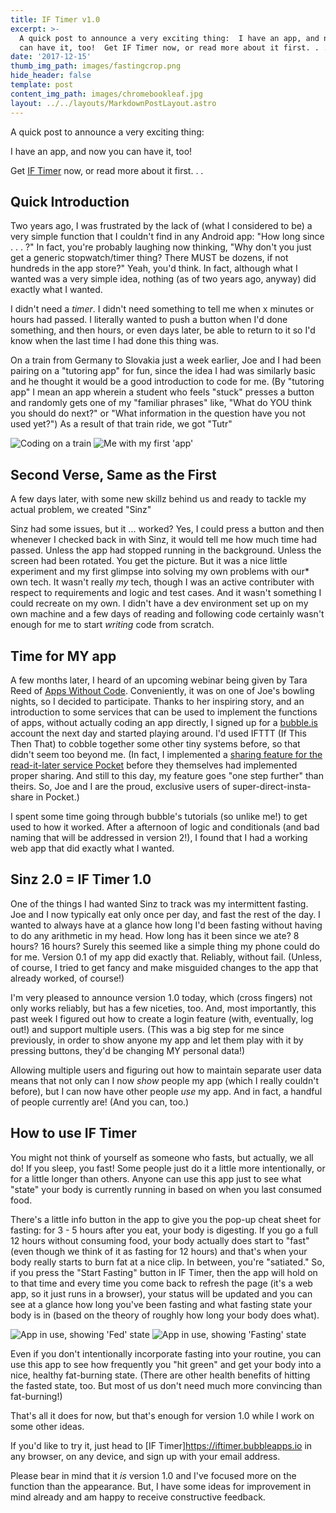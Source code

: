 ```yaml
---
title: IF Timer v1.0
excerpt: >-
  A quick post to announce a very exciting thing:  I have an app, and now you
  can have it, too!  Get IF Timer now, or read more about it first. . .
date: '2017-12-15'
thumb_img_path: images/fastingcrop.png
hide_header: false
template: post
content_img_path: images/chromebookleaf.jpg
layout: ../../layouts/MarkdownPostLayout.astro
---
```

A quick post to announce a very exciting thing:

I have an app, and now you can have it, too!

Get <a href="https://iftimer.bubbleapps.io">IF Timer</a> now, or read more about it first. . . 

<!-- more -->

## Quick Introduction

Two years ago, I was frustrated by the lack of (what I considered to be) a very simple function that I couldn't find in any Android app: "How long since . . . ?" In fact, you're probably laughing now thinking, "Why don't you just get a generic stopwatch/timer thing? There MUST be dozens, if not hundreds in the app store?" Yeah, you'd think. In fact, although what I wanted was a very simple idea, nothing (as of two years ago, anyway) did exactly what I wanted.

I didn't need a *timer*. I didn't need something to tell me when x minutes or hours had passed. I literally wanted to push a button when I'd done something, and then hours, or even days later, be able to return to it so I'd know when the last time I had done this thing was.

On a train from Germany to Slovakia just a week earlier, Joe and I had been pairing on a "tutoring app" for fun, since the idea I had was similarly basic and he thought it would be a good introduction to code for me. (By "tutoring app" I mean an app wherein a student who feels "stuck" presses a button and randomly gets one of my "familiar phrases" like, "What do YOU think you should do next?" or "What information in the question have you not used yet?") As a result of that train ride, we got "Tutr"

![Coding on a train](https://lh3.googleusercontent.com/pw/AM-JKLXdQcxIacFKH6x4PPZxXcU_8Y5ak-pdQnHeE1NtAiCcdWFQ89JXCisZ5BteykM5vJYF6hW2r_17aAZGbVM9V0Qj3Rg2FnIo-uU2qoumH_tquKMfF23hGIf4D7lgPPLqjdVgqoWejNjG9q6NSWXcFefkWg=w1752-h987-no?.jpg)
![Me with my first 'app'](https://lh3.googleusercontent.com/pw/AM-JKLU52pi7OY8FK3BlrVoQWf_v5rgJ7NVN8b-VQj4mHOi_gVaVn9TGvdCvwUfrJ2q_MadkQFk30Hy2WaX7dsdXELeGUraOsBquD3nNTclXhqZuQuxEkq9UYXmjpFKbfCTJiFy_fnsnbmxiypCKTgfbua2tnA=w1752-h987-no?.jpg)

## Second Verse, Same as the First

A few days later, with some new skillz behind us and ready to tackle my actual problem, we created "Sinz"

Sinz had some issues, but it ... worked? Yes, I could press a button and then whenever I checked back in with Sinz, it would tell me how much time had passed. Unless the app had stopped running in the background. Unless the screen had been rotated. You get the picture. But it was a nice little experiment and my first glimpse into solving my own problems with our* own tech. It wasn't really *my* tech, though I was an active contributer with respect to requirements and logic and test cases. And it wasn't something I could recreate on my own. I didn't have a dev environment set up on my own machine and a few days of reading and following code certainly wasn't enough for me to start *writing* code from scratch.

## Time for MY app

A few months later, I heard of an upcoming webinar being given by Tara Reed of [Apps Without Code](https://appswithoutcode.com). Conveniently, it was on one of Joe's bowling nights, so I decided to participate. Thanks to her inspiring story, and an introduction to some services that can be used to implement the functions of apps, without actually coding an app directly, I signed up for a [bubble.is](https://bubble.is) account the next day and started playing around. I'd used IFTTT (If This Then That) to cobble together some other tiny systems before, so that didn't seem too beyond me. (In fact, I implemented a [sharing feature for the read-it-later service Pocket](/2017/02/05/direct-share-to-another-pocket-account-using-ifttt-and-todoist/) before they themselves had implemented proper sharing. And still to this day, my feature goes "one step further" than theirs. So, Joe and I are the proud, exclusive users of super-direct-insta-share in Pocket.)

I spent some time going through bubble's tutorials (so unlike me!) to get used to how it worked. After a afternoon of logic and conditionals (and bad naming that will be addressed in version 2!), I found that I had a working web app that did exactly what I wanted.

## Sinz 2.0 = IF Timer 1.0

One of the things I had wanted Sinz to track was my intermittent fasting. Joe and I now typically eat only once per day, and fast the rest of the day. I wanted to always have at a glance how long I'd been fasting without having to do any arithmetic in my head. How long has it been since we ate? 8 hours? 16 hours? Surely this seemed like a simple thing my phone could do for me. Version 0.1 of my app did exactly that. Reliably, without fail. (Unless, of course, I tried to get fancy and make misguided changes to the app that already worked, of course!)

I'm very pleased to announce version 1.0 today, which (cross fingers) not only works reliably, but has a few niceties, too. And, most importantly, this past week I figured out how to create a login feature (with, eventually, log out!) and support multiple users. (This was a big step for me since previously, in order to show anyone my app and let them play with it by pressing buttons, they'd be changing MY personal data!)

Allowing multiple users and figuring out how to maintain separate user data means that not only can I now *show* people my app (which I really couldn't before), but I can now have other people *use* my app. And in fact, a handful of people currently are! (And you can, too.)

## How to use IF Timer

You might not think of yourself as someone who fasts, but actually, we all do! If you sleep, you fast! Some people just do it a little more intentionally, or for a little longer than others. Anyone can use this app just to see what "state" your body is currently running in based on when you last consumed food.

There's a little info button in the app to give you the pop-up cheat sheet for fasting: for 3 - 5 hours after you eat, your body is digesting. If you go a full 12 hours without consuming food, your body actually does start to "fast" (even though we think of it as fasting for 12 hours) and that's when your body really starts to burn fat at a nice clip. In between, you're "satiated." So, if you press the "Start Fasting" button in IF Timer, then the app will hold on to that time and every time you come back to refresh the page (it's a web app, so it just runs in a browser), your status will be updated and you can see at a glance how long you've been fasting and what fasting state your body is in (based on the theory of roughly how long your body does what).

![App in use, showing 'Fed' state](https://lh3.googleusercontent.com/pw/AM-JKLUHi-n3NT64l4huA8MJjQEhFXznIVKCSavKvtt1OzT-lo6tEfB8JULTAhELowYKeu3SwJvI0g_YjfNKU8dIfnnArtsYlzbjzbxZw3twSuq19IG1PhoLMTqUbvTYXR5lScNWmW8t5H0aSSpBmV_VxT9p2w=w250-no?.jpg)
![App in use, showing 'Fasting' state](https://lh3.googleusercontent.com/pw/AM-JKLVUDrH7Go_5OF1TizDG-ijAgVq196dX0S6XoeBhXxNZtNGo8lPWcc2Q9-GJMxk48tBRSIkImoNiO8BgMSo1opCeqaPD2Ey0nn1DVKXlo9jfLUeHRzYGPPRe6frVUST4C6BP7alNA-TuLy2FRkMjYRKOWA=w250-no?.jpg)

Even if you don't intentionally incorporate fasting into your routine, you can use this app to see how frequently you "hit green" and get your body into a nice, healthy fat-burning state. (There are other health benefits of hitting the fasted state, too. But most of us don't need much more convincing than fat-burning!) 

That's all it does for now, but that's enough for version 1.0 while I work on some other ideas.

If you'd like to try it, just head to [IF Timer]https://iftimer.bubbleapps.io in any browser, on any device, and sign up with your email address.

Please bear in mind that it *is* version 1.0 and I've focused more on the function than the appearance. But, I have some ideas for improvement in mind already and am happy to receive constructive feedback.
